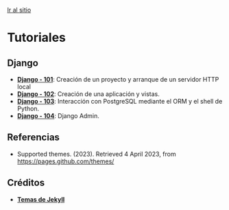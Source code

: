 [Ir al sitio](https://dawmfiec.github.io/Tutoriales/)

# Tutoriales

## Django

* [**Django - 101**](./django-101.md): Creación de un proyecto y arranque de un servidor HTTP local
* [**Django - 102**](./django-102.md): Creación de una aplicación y vistas.
* [**Django - 103**](./django-103.md): Interacción con PostgreSQL mediante el ORM y el shell de Python.
* [**Django - 104**](./django-104.md): Django Admin.

## Referencias

* Supported themes. (2023). Retrieved 4 April 2023, from https://pages.github.com/themes/

## Créditos 

* **[Temas de Jekyll](https://pages.github.com/themes/)**

